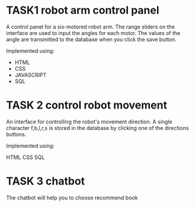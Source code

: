 # TASK1 robot arm control panel
A control panel for a six-motored robot arm. The range sliders on the interface are used to input the angles for each motor. The values of the angle are transmitted to the database when you click the save button.






Implemented using:
- HTML
- CSS
- JAVASCRIPT
- SQL








# TASK 2 control robot movement
An interface for controlling the robot's movement direction. A single character f,b,l,r,s is stored in the database by clicking one of the directions buttons.





Implemented using:

HTML
CSS
SQL







# TASK 3 chatbot
The chatbot will help you to choose recommend book

